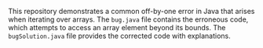This repository demonstrates a common off-by-one error in Java that arises when iterating over arrays. The `bug.java` file contains the erroneous code, which attempts to access an array element beyond its bounds. The `bugSolution.java` file provides the corrected code with explanations.
